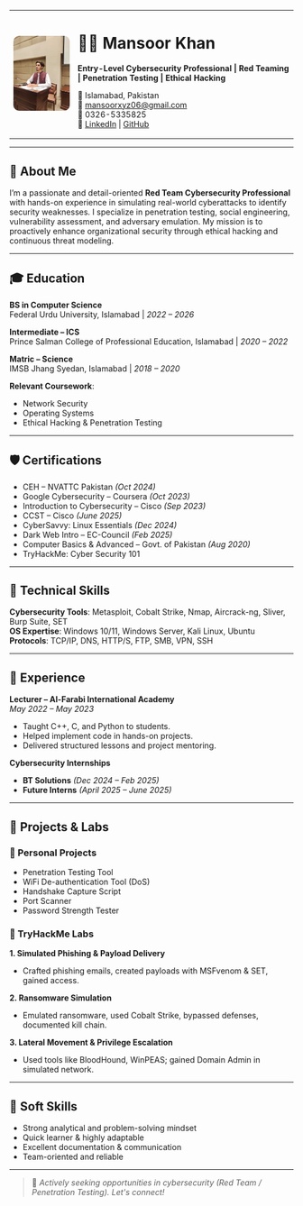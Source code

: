 <table>
<tr>
<td width="100px" align="center">
  <img src="profile pic.jpg" width="180" alt="Mansoor Khan" style="border-radius: 10px;">
</td>
<td>

# 👨‍💻 Mansoor Khan

**Entry-Level Cybersecurity Professional | Red Teaming | Penetration Testing | Ethical Hacking**

📍 Islamabad, Pakistan  
📧 mansoorxyz06@gmail.com  
📱 0326-5335825  
🔗 [LinkedIn](https://www.linkedin.com/in/mansoor-k-5687b1299) | [GitHub](https://github.com/123-mansoor)

</td>
</tr>
</table>

---

## 🧠 About Me

I’m a passionate and detail-oriented **Red Team Cybersecurity Professional** with hands-on experience in simulating real-world cyberattacks to identify security weaknesses. I specialize in penetration testing, social engineering, vulnerability assessment, and adversary emulation. My mission is to proactively enhance organizational security through ethical hacking and continuous threat modeling.

---

## 🎓 Education

**BS in Computer Science**  
Federal Urdu University, Islamabad | *2022 – 2026*

**Intermediate – ICS**  
Prince Salman College of Professional Education, Islamabad | *2020 – 2022*

**Matric – Science**  
IMSB Jhang Syedan, Islamabad | *2018 – 2020*

**Relevant Coursework**:  
- Network Security  
- Operating Systems  
- Ethical Hacking & Penetration Testing  

---

## 🛡️ Certifications

- CEH – NVATTC Pakistan *(Oct 2024)*  
- Google Cybersecurity – Coursera *(Oct 2023)*  
- Introduction to Cybersecurity – Cisco *(Sep 2023)*  
- CCST – Cisco *(June 2025)*  
- CyberSavvy: Linux Essentials *(Dec 2024)*  
- Dark Web Intro – EC-Council *(Feb 2025)*  
- Computer Basics & Advanced – Govt. of Pakistan *(Aug 2020)*  
- TryHackMe: Cyber Security 101

---

## 🧰 Technical Skills

**Cybersecurity Tools**: Metasploit, Cobalt Strike, Nmap, Aircrack-ng, Sliver, Burp Suite, SET  
**OS Expertise**: Windows 10/11, Windows Server, Kali Linux, Ubuntu  
**Protocols**: TCP/IP, DNS, HTTP/S, FTP, SMB, VPN, SSH  

---

## 💼 Experience

**Lecturer – Al-Farabi International Academy**  
*May 2022 – May 2023*  
- Taught C++, C, and Python to students.  
- Helped implement code in hands-on projects.  
- Delivered structured lessons and project mentoring.

**Cybersecurity Internships**  
- **BT Solutions** *(Dec 2024 – Feb 2025)*  
- **Future Interns** *(April 2025 – June 2025)*  

---

## 🔬 Projects & Labs

### 🔧 Personal Projects
- Penetration Testing Tool  
- WiFi De-authentication Tool (DoS)  
- Handshake Capture Script  
- Port Scanner  
- Password Strength Tester  

### 🧪 TryHackMe Labs

**1. Simulated Phishing & Payload Delivery**  
- Crafted phishing emails, created payloads with MSFvenom & SET, gained access.

**2. Ransomware Simulation**  
- Emulated ransomware, used Cobalt Strike, bypassed defenses, documented kill chain.

**3. Lateral Movement & Privilege Escalation**  
- Used tools like BloodHound, WinPEAS; gained Domain Admin in simulated network.

---

## 🤝 Soft Skills

- Strong analytical and problem-solving mindset  
- Quick learner & highly adaptable  
- Excellent documentation & communication  
- Team-oriented and reliable  

---

> 🚀 *Actively seeking opportunities in cybersecurity (Red Team / Penetration Testing). Let's connect!*
